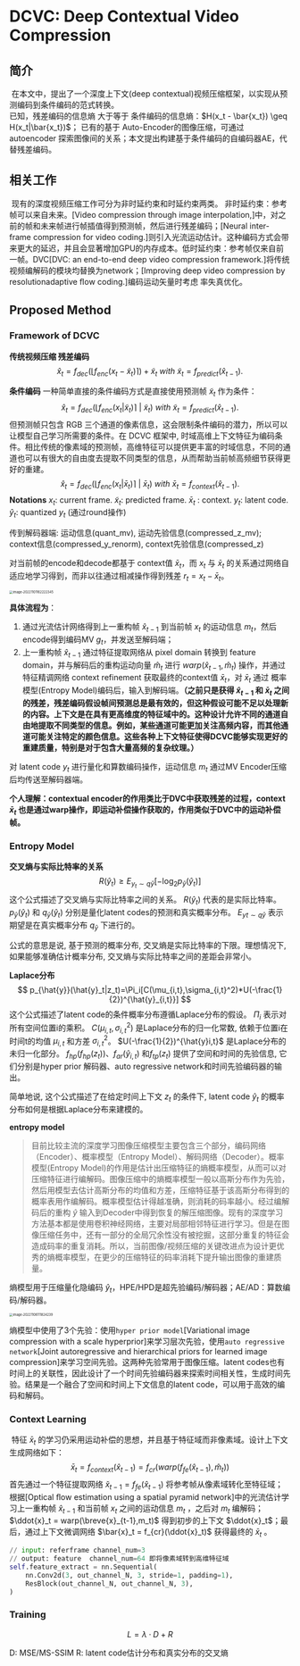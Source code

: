 # DCVC: Deep Contextual Video Compression



## 简介

​	在本文中，提出了一个深度上下文(deep contextual)视频压缩框架，以实现从预测编码到条件编码的范式转换。
​	
​	已知，残差编码的信息熵 大于等于 条件编码的信息熵：$H(x_t - \bar{x_t}) \geq H(x_t|\bar{x_t})$；
​	已有的基于 Auto-Encoder的图像压缩，可通过 autoencoder 探索图像间的关系；本文提出构建基于条件编码的自编码器AE，代替残差编码。

## 相关工作

​	现有的深度视频压缩工作可分为非时延约束和时延约束两类。
​	非时延约束：参考帧可以来自未来。[Video compression through image interpolation,]中，对之前的帧和未来帧进行帧插值得到预测帧，然后进行残差编码；[Neural inter-frame compression for video coding.]则引入光流运动估计。这种编码方式会带来更大的延迟，并且会显著增加GPU的内存成本。
​	低时延约束：参考帧仅来自前一帧。DVC[DVC: an end-to-end deep video compression framework.]将传统视频编解码的模块均替换为network；[Improving deep video compression by resolutionadaptive ﬂow coding.]编码运动矢量时考虑 率失真优化。

## Proposed Method

### Framework of DCVC

**传统视频压缩 残差编码**
$$
\hat{x}_t = f_{dec}(⌊f_{enc}(x_t− \tilde{x}_t) ⌉ ) + \tilde{x}_t \ with \   \tilde{x}_t= f_{predict}(\hat{x}_{t-1}).
$$

**条件编码**
	一种简单直接的条件编码方式是直接使用预测帧 $\tilde{x}_t$ 作为条件：
$$
\hat{x}_t = f_{dec}(⌊f_{enc}(x_t|\tilde{x}_t) ⌉ \ | \ \tilde{x}_t )  \ with \   \tilde{x}_t= f_{predict}(\hat{x}_{t-1}).
$$
​	但预测帧只包含 RGB 三个通道的像素信息，这会限制条件编码的潜力，所以可以让模型自己学习所需要的条件。在 DCVC 框架中, 时域高维上下文特征为编码条件。相比传统的像素域的预测帧，高维特征可以提供更丰富的时域信息，不同的通道也可以有很大的自由度去提取不同类型的信息，从而帮助当前帧高频细节获得更好的重建。
$$
\hat{x}_t = f_{dec}(⌊f_{enc}(x_t|\bar{x}_t) ⌉ \ | \ \bar{x}_t )  \ with \   \bar{x}_t= f_{context}(\hat{x}_{t-1}).
$$
**Notations**
$x_t$: current frame.
$\tilde{x}_t$: predicted frame.
$\bar{x}_t$ : context.
$y_t$: latent code.
$\hat{y}_t$: quantized $y_t$ (通过round操作)

传到解码器端: 
运动信息(quant_mv), 运动先验信息(compressed_z_mv);
context信息(compressed_y_renorm), context先验信息(compressed_z)

对当前帧的encode和decode都基于 context值 $\bar{x}_t$，而 $x_t$ 与 $\bar{x}_t$ 的关系通过网络自适应地学习得到，而非以往通过相减操作得到残差 $r_t = x_t - \bar{x}_t$。

<img src="https://cdn.jsdelivr.net/gh/J-M-LIU/pic-bed@master//img/image-20221101162222345.png" alt="image-20221101162222345" style="zoom:40%;" />

**具体流程为**：

1. 通过光流估计网络得到上一重构帧 $\hat{x}_{t-1}$ 到当前帧 $x_t$ 的运动信息 $m_t$，然后encode得到编码MV $g_t$，并发送至解码端；
2. 上一重构帧 $\hat{x}_{t-1}$ 通过特征提取网络从 pixel domain 转换到 feature domain，并与解码后的重构运动向量 $\hat{m}_t$ 进行 $warp(\hat{x}_{t-1},\hat{m}_t)$ 操作，并通过特征精调网络 context refinement 获取最终的context值 $\bar{x}_t$，对 $\bar{x}_t$ 通过 概率模型(Entropy Model)编码后，输入到解码端。**（之前只是获得 $\hat{x}_{t-1}$ 和 $\bar{x}_{t}$ 之间的残差，残差编码假设帧间预测总是最有效的，但这种假设可能不足以处理新的内容。上下文是在具有更高维度的特征域中的。这种设计允许不同的通道自由地提取不同类型的信息。例如，某些通道可能更加关注高频内容，而其他通道可能关注特定的颜色信息。这些各种上下文特征使得DCVC能够实现更好的重建质量，特别是对于包含大量高频的复杂纹理。）**


对 latent code $y_t$ 进行量化和算数编码操作，运动信息 $m_t$ 通过MV Encoder压缩后均传送至解码器端。

**个人理解：contextual encoder的作用类比于DVC中获取残差的过程，context $\bar{x}_t$ 也是通过warp操作，即运动补偿操作获取的，作用类似于DVC中的运动补偿帧。** 



### Entropy Model

**交叉熵与实际比特率的关系**
$$
R(\hat{y}_t)\geq E_{y_t\sim q\hat{y}}[-\log_2p_{\hat{y}}(\hat{y}_t)]
$$
 这个公式描述了交叉熵与实际比特率之间的关系。
 $R(\hat{y}_t)$ 代表的是实际比特率。
 $p_{\hat{y}}(\hat{y}_t)$ 和 $q_{\hat{y}}(\hat{y}_t)$ 分别是量化latent codes的预测和真实概率分布。
 $E_{yt\sim q\hat{y}}$ 表示期望是在真实概率分布 $q_{\hat{y}}$ 下进行的。

公式的意思是说, 基于预测的概率分布, 交叉熵是实际比特率的下限。理想情况下, 如果能够准确估计概率分布, 交叉熵与实际比特率之间的差距会非常小。

**Laplace分布**
$$
p_{\hat{y}}(\hat{y}_t|z_t)=\Pi_i[C(\mu_{i,t},\sigma_{i,t}^2)*U(-\frac{1}{2})^{\hat{y}_{i,t}}]
$$
这个公式描述了latent code的条件概率分布遵循Laplace分布的假设。
$\Pi_i$ 表示对所有空间位置i的乘积。
$C(\mu_{i,t},\sigma_{i,t}^2)$ 是Laplace分布的归一化常数, 依赖于位置i在时间t的均值 $\mu_{i,t}$ 和方差 $\sigma_{i,t}^2$。
$U(-\frac{1}{2})^{\hat{y}i,t}$ 是Laplace分布的未归一化部分。
$f_{hp}(f_{hp}(z_t))$、$f_{ar}(\hat{y}_{i,t})$ 和$f_{tp}(z_t)$ 提供了空间和时间的先验信息, 它们分别是hyper prior
解码器、auto regressive network和时间先验编码器的输出。

简单地说, 这个公式描述了在给定时间上下文 $z_t$ 的条件下, latent code $\hat{y}_t$ 的概率分布如何是根据Laplace分布来建模的。

**entropy model**

> 目前比较主流的深度学习图像压缩模型主要包含三个部分，编码网络（Encoder）、概率模型（Entropy Model）、解码网络（Decoder）。概率模型(Entropy Model)的作用是估计出压缩特征的熵概率模型，从而可以对压缩特征进行编解码。图像压缩中的熵概率模型一般以高斯分布作为先验，然后用模型去估计高斯分布的均值和方差，压缩特征基于该高斯分布得到的概率表用作编解码。概率模型估计得越准确，则消耗的码率越小。经过编解码后的重构 $\hat{y}$ 输入到Decoder中得到恢复的解压缩图像。现有的深度学习方法基本都是使用卷积神经网络，主要对局部相邻特征进行学习。但是在图像压缩任务中，还有一部分的全局冗余性没有被挖掘，这部分重复的特征会造成码率的重复消耗。所以，当前图像/视频压缩的关键改进点为设计更优秀的熵概率模型，在更少的压缩特征的码率消耗下提升输出图像的重建质量。

熵模型用于压缩量化隐编码 $\hat{y}_t$，HPE/HPD是超先验编码/解码器；AE/AD：算数编码/解码器。

<img src="https://cdn.jsdelivr.net/gh/J-M-LIU/pic-bed@master//img/image-20221106111824239.png" alt="image-20221106111824239" style="zoom:40%;" />

熵模型中使用了3个先验：使用`hyper prior model`[Variational image compression with a scale hyperprior]来学习层次先验，使用`auto regressive network`[Joint autoregressive and hierarchical priors for learned image compression]来学习空间先验。这两种先验常用于图像压缩。latent codes也有时间上的关联性，因此设计了一个时间先验编码器来探索时间相关性，生成时间先验。结果是一个融合了空间和时间上下文信息的latent code，可以用于高效的编码和解码。



### Context Learning

​	特征 $\bar{x}_t$ 的学习仍采用运动补偿的思想，并且基于特征域而非像素域。设计上下文生成网络如下：
$$
\bar{x}_t = f_{context}(\hat{x}_{t-1}) = f_{cr}(warp(f_{fe}(\hat{x}_{t-1}),\hat{m}_t))
$$
​	首先通过一个特征提取网络 $\breve{x}_{t-1} = f_{fe}(\hat{x}_{t-1})$ 将参考帧从像素域转化至特征域；根据[Optical ﬂow estimation using a spatial pyramid network]中的光流估计学习上一重构帧 $\hat{x}_{t-1}$ 和当前帧 $x_t$ 之间的运动信息 $m_t$ ，之后对 $m_t$ 编解码；$\ddot{x}_t = warp(\breve{x}_{t-1},m_t)$ 得到初步的上下文 $\ddot{x}_t$；最后，通过上下文微调网络 $\bar{x}_t = f_{cr}(\ddot{x}_t)$ 获得最终的 $\bar{x}_t$ 。

```python
// input: referframe channel_num=3
// output: feature  channel_num=64 即将像素域转到高维特征域
self.feature_extract = nn.Sequential(
    nn.Conv2d(3, out_channel_N, 3, stride=1, padding=1),
    ResBlock(out_channel_N, out_channel_N, 3),
)
```



### Training

$$
L = \lambda ·D+R
$$

D: MSE/MS-SSIM
R: latent code估计分布和真实分布的交叉熵

